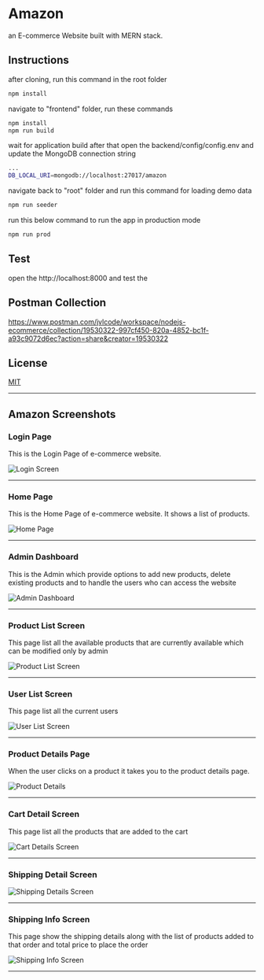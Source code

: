 # Amazon

an E-commerce Website built with MERN stack.

## Instructions

after cloning, run this command in the root folder
```bash
npm install
```
navigate to "frontend" folder, run these commands 
```bash
npm install
npm run build
```
wait for application build
after that open the backend/config/config.env
and update the MongoDB connection string
```bash
...
DB_LOCAL_URI=mongodb://localhost:27017/amazon
```

navigate back to "root" folder and run this command for loading demo data
```bash
npm run seeder
```

run this below command to run the app in production mode
```bash
npm run prod
```


## Test
open the http://localhost:8000 and test the 

## Postman Collection
https://www.postman.com/jvlcode/workspace/nodejs-ecommerce/collection/19530322-997cf450-820a-4852-bc1f-a93c9072d6ec?action=share&creator=19530322


## License

[MIT](https://choosealicense.com/licenses/mit/)

________________________________________________________

## Amazon Screenshots
### Login Page
This is the Login Page of e-commerce website.

![Login Screen](/frontend/build/images/screenshots/login_page.png)
________________________________________________________


### Home Page
This is the Home Page of e-commerce website. It shows a list of products. 

![Home Page](/frontend/build/images/screenshots/home_page.png)

________________________________________________________

### Admin Dashboard
This is the Admin which provide options to add new products, delete existing products and to handle the users who can access the website

![Admin Dashboard](/frontend/build/images/screenshots/admin_dashboard.png)
________________________________________________________

### Product List Screen
This page list all the available products that are currently available which can be modified only by admin

![Product List Screen](/frontend/build/images/screenshots/product_list.png)
________________________________________________________

### User List Screen
This page list all the current users

![User List Screen](/frontend/build/images/screenshots/user_list.png)
________________________________________________________

### Product Details Page
When the user clicks on a product it takes you to the product details page.

![Product Details](/frontend/build/images/screenshots/product_detail_page.png)
________________________________________________________

### Cart Detail Screen
This page list all the products that are added to the cart

![Cart Details Screen](/frontend/build/images/screenshots/cart_detail_page.png)
________________________________________________________

### Shipping Detail Screen

![Shipping Details Screen](/frontend/build/images/screenshots/shipping_details.png)
________________________________________________________

### Shipping Info Screen
This page show the shipping details along with the list of products added to that order and total price to place the order

![Shipping Info Screen](/frontend/build/images/screenshots/shipping_info_.png)
________________________________________________________